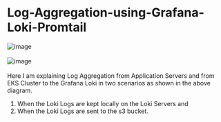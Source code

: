 # Log-Aggregation-using-Grafana-Loki-Promtail
![image](https://github.com/user-attachments/assets/744ddd49-65e5-4767-829b-dd8cba6f4d00)
<br></br>
![image](https://github.com/user-attachments/assets/ed0d1354-563a-42d7-af30-96ca1578b646)
<br></br>
Here I am explaining Log Aggregation from Application Servers and from EKS Cluster to the Grafana Loki in two scenarios as shown in the above diagram.
1. When the Loki Logs are kept locally on the Loki Servers and
2. When the Loki Logs are sent to the s3 bucket. 
